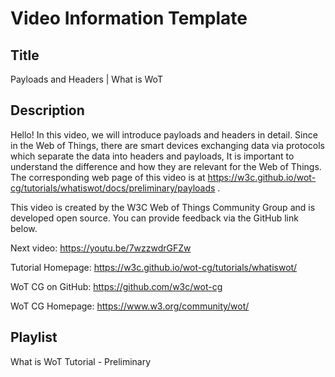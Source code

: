 # Video Information Template

## Title

Payloads and Headers | What is WoT

## Description

Hello! In this video, we will introduce payloads and headers in detail.
Since in the Web of Things, there are smart devices exchanging data via protocols which separate the data into headers and payloads, It is important to understand the difference and how they are relevant for the Web of Things.
The corresponding web page of this video is at https://w3c.github.io/wot-cg/tutorials/whatiswot/docs/preliminary/payloads .

This video is created by the W3C Web of Things Community Group and is developed open source. You can provide feedback via the GitHub link below.

Next video: https://youtu.be/7wzzwdrGFZw

Tutorial Homepage: https://w3c.github.io/wot-cg/tutorials/whatiswot/

WoT CG on GitHub: https://github.com/w3c/wot-cg

WoT CG Homepage: https://www.w3.org/community/wot/

## Playlist

What is WoT Tutorial - Preliminary
